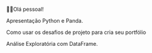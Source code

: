 👨‍🦲Olá pessoal!

Apresentação Python e Panda.

Como usar os desafios de projeto para cria seu portfólio

Análise Exploratória com DataFrame.
